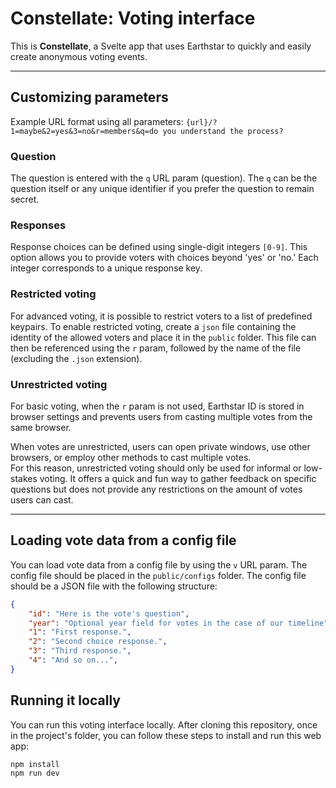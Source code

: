 # Constellate: Voting interface

This is **Constellate**, a Svelte app that uses Earthstar to quickly and easily create anonymous voting events.

---  

## Customizing parameters

Example URL format using all parameters: 
`{url}/?1=maybe&2=yes&3=no&r=members&q=do you understand the process?`

### Question
The question is entered with the `q` URL param (question).
The `q` can be the question itself or any unique identifier if you prefer the question to remain secret.

### Responses
Response choices can be defined using single-digit integers `[0-9]`. This option allows you to provide voters with choices beyond 'yes' or 'no.' Each integer corresponds to a unique response key.


### Restricted voting
For advanced voting, it is possible to restrict voters to a list of predefined keypairs.
To enable restricted voting, create a `json` file containing the identity of the allowed voters and place it in the `public` folder. This file can then be referenced using the `r` param, followed by the name of the file (excluding the `.json` extension).


### Unrestricted voting
For basic voting, when the `r` param is not used, Earthstar ID is stored in browser settings and prevents users from casting multiple votes from the same browser.

When votes are unrestricted, users can open private windows, use other browsers, or employ other methods to cast multiple votes.  
For this reason, unrestricted voting should only be used for informal or low-stakes voting. It offers a quick and fun way to gather feedback on specific questions but does not provide any restrictions on the amount of votes users can cast.


---

## Loading vote data from a config file
You can load vote data from a config file by using the `v` URL param. The config file should be placed in the `public/configs` folder. The config file should be a JSON file with the following structure:

```json
{
    "id": "Here is the vote's question",
    "year": "Optional year field for votes in the case of our timeline",
    "1": "First response.",
    "2": "Second choice response.",
    "3": "Third response.",
    "4": "And so on...",
}
```

## Running it locally
You can run this voting interface locally.
After cloning this repository, once in the project's folder, you can follow these steps to install and run this web app:
```
npm install
npm run dev
```

